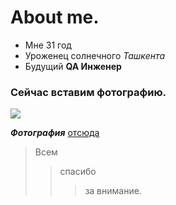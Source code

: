 # About me.
- Мне 31 год
- Уроженец солнечного *Ташкента*
- Будущий **QA Инженер**

### Сейчас вставим фотографию.
![](https://postila.ru/data/e2/22/d7/ae/e222d7ae31c679fb2ad67325b9bd52522122018ea43309d4bbe7fb76fdb92410.jpg)

***Фотография*** [отсюда](https://postila.ru/post/58796351)

> Всем
>> спасибо
>>> за внимание.
